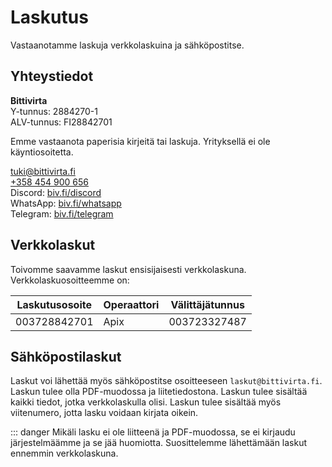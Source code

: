 # Laskutus

Vastaanotamme laskuja verkkolaskuina ja sähköpostitse.

## Yhteystiedot

**Bittivirta**<br>
Y-tunnus: 2884270-1<br>
ALV-tunnus: FI28842701<br>

Emme vastaanota paperisia kirjeitä tai laskuja. Yrityksellä ei ole käyntiosoitetta.

<icon icon="fa:envelope" width="13px"/> [tuki@bittivirta.fi](mailto:tuki@bittivirta.fi)<br>
<icon icon="fa:phone" width="13px"/> [+358 454 900 656](tel:+358454900656)<br>
<icon icon="fa:comments" width="13px"/> Discord: [biv.fi/discord](https://biv.fi/discord)<br>
<icon icon="fa:whatsapp" width="13px"/> WhatsApp: [biv.fi/whatsapp](http://biv.fi/whatsapp)<br>
<icon icon="fa:telegram" width="13px"/> Telegram: [biv.fi/telegram](http://biv.fi/telegram)<br>

## Verkkolaskut

Toivomme saavamme laskut ensisijaisesti verkkolaskuna. Verkkolaskuosoitteemme on:

| Laskutusosoite | Operaattori  | Välittäjätunnus   |
|----------------|--------------|-------------------|
| 003728842701   | Apix         | 003723327487      |

## Sähköpostilaskut

Laskut voi lähettää myös sähköpostitse osoitteeseen `laskut@bittivirta.fi`. Laskun tulee olla PDF-muodossa ja liitetiedostona. Laskun tulee sisältää kaikki tiedot, jotka verkkolaskulla olisi. Laskun tulee sisältää myös viitenumero, jotta lasku voidaan kirjata oikein.

::: danger Mikäli lasku ei ole liitteenä ja PDF-muodossa, se ei kirjaudu järjestelmäämme ja se jää huomiotta. Suosittelemme lähettämään laskut ennemmin verkkolaskuna.